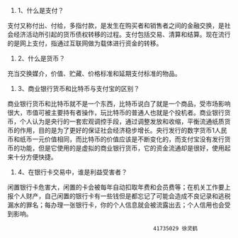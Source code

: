 1. 1、什么是支付？

支付又称付出、付给，多指付款，是发生在购买者和销售者之间的金融交换，是社会经济活动所引起的货币债权转移的过程。支付包括交易、清算和结算。现在流行的是网上支付，指通过互联网做为载体进行资金的转移。

1. 2、什么是货币？

充当交换媒介，价值、贮藏、价格标准和延期支付标准的物品。

1. 3、商业银行货币和比特币与支付宝的区别？

商业银行货币和比特币就不是一个东西，比特币说白了就是一个商品，受市场影响很大，市值可被主要持有者操作，玩比特币的普通人也就是个投机者。商业银行货币，个人认为是央行的一套宏观调控手段，通过调整发放和收缩，平衡流通纸质货币的作用，目的是为了更好的保证社会经济稳步增长。央行发行的数字货币1人民币和纸币一元价值相同，而比特币的价值应该是不断变化的，而支付宝没有发行货币的功能，但是它使用的是虚拟的商业银行货币，它的资金流通却是很好，使用起来十分方便快捷。

1. 4、在银行卡交易中，谁是利益受害者？

闲置银行卡危害大，闲置的卡会被每年自动扣取年费和会员费等；在机关工作要上报个人财产，自己闲置的银行卡有一些钱但是都忘记了可能会造成不良记录和逃税漏水的罪名；每办理一张银行卡，你的个人信息就会被流露出去；个人信用也会受到影响。



                                                  41735029 徐灵鹤
